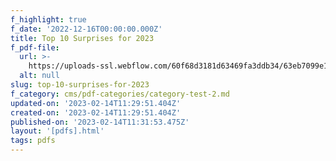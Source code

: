 ```yaml
---
f_highlight: true
f_date: '2022-12-16T00:00:00.000Z'
title: Top 10 Surprises for 2023
f_pdf-file:
  url: >-
    https://uploads-ssl.webflow.com/60f68d3181d63469fa3ddb34/63eb7099e136b3f6a599df89_Matthew%20Hornbach%20-%20Top%2010%20Surprises%20for%202023.pdf
  alt: null
slug: top-10-surprises-for-2023
f_category: cms/pdf-categories/category-test-2.md
updated-on: '2023-02-14T11:29:51.404Z'
created-on: '2023-02-14T11:29:51.404Z'
published-on: '2023-02-14T11:31:53.475Z'
layout: '[pdfs].html'
tags: pdfs
---
```



